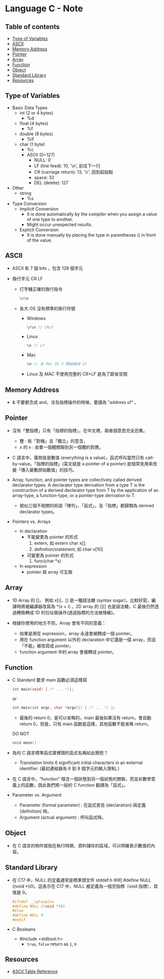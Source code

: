 <!-- omit in toc -->
# Language C - Note

<!-- omit in toc -->
## Table of contents

- [Type of Variables](#type-of-variables)
- [ASCII](#ascii)
- [Memory Address](#memory-address)
- [Pointer](#pointer)
- [Array](#array)
- [Function](#function)
- [Object](#object)
- [Standard Library](#standard-library)
- [Resources](#resources)

## Type of Variables

- Basic Data Types
  - int (2 or 4 bytes)
    - %d
  - float (4 bytes)
    - %f
  - double (8 bytes)
    - %lf
  - char (1 byte)
    - %c
    - ASCII (0~127)
      - NULL: 0
      - LF (line feed): 10, '\n', 前往下一行
      - CR (carriage return): 13, '\r', 回到起始點
      - space: 32
      - DEL (delete): 127
- Other
  - string
    - %s
- Type Conversion
  - Implicit Conversion
    - It is done automatically by the compiler when you assign a value of one type to another.
    - Might occur unexpected results.
  - Explicit Conversion
    - It is done manually by placing the type in parentheses () in front of the value.

## ASCII

- ASCII 有 7 個 bits ，包含 128 個字元
- 換行字元 CR LF

  - 打字機正確的換行指令

    ```c
    \r\n
    ```

  - 各大 OS 沒有標準的換行符號

    - Windows

      ```c
      \r\n // CRLF
      ```

    - Linux

      ```c
      \n // LF
      ```

    - Mac

      ```c
      \n // 從 Mac OS X 開始換成 LF
      ```

    - Linux 及 MAC 不使用完整的 CR+LF 是為了節省空間

## Memory Address

- & 不要都念成 and，涉及指標操作的時候，要讀為 "address of" 。

## Pointer

- 沒有「雙指標」只有「指標的指標」，在中文裡，兩者個意思完全迥異。

  - 雙 : 有「對稱」且「獨立」的意含，
  - x 的 x : 由單一個體關聯到另一個體的對應。

- C 語言中，萬物皆是數值 (everything is a value)，函式呼叫當然只有 call-by-value。「指標的指標」(英文就是 a pointer of a pointer) 是個常見用來改變「傳入變數原始數值」的技巧。

- Array, function, and pointer types are collectively called derived declarator types. A declarator type derivation from a type T is the construction of a derived declarator type from T by the application of an array-type, a function-type, or a pointer-type derivation to T.

  - 貌似三個不相關的術語「陣列」、「函式」，及「指標」都歸類為 derived declarator types。

- Pointers vs. Arrays
  - In declaration
    - 不能變更為 pointer 的形式
      1. extern, 如 extern char x[];
      2. definition/statement, 如 char x[10]
    - 可變更為 pointer 的形式
      1. func(char \*x)
  - In expression
    - pointer 與 array 可互換

## Array

- 1D Array 的 []， 例如 x[i]，[] 是一種語法糖 (syntax sugar)，比較好寫，編譯時將被編譯器改寫為 \*(x + i) 。2D array 的 [][] 也是語法糖，C 最後仍然透過轉換轉成 1D 的位址做操作(透過指標的方法做降維)。

- 根據你使用的地方不同，Array 會有不同的意義：
  - 如果是用在 expression，array 永遠會被轉成一個 pointer。
  - 用在 function argument 以外的 declaration 中它還是一個 array，而且「不能」被改寫成 pointer。
  - function argument 中的 array 會被轉成 pointer。

## Function

- C Standard 要求 main 函數必須這樣寫

  ```c
  int main(void) { /* ... */};
  ```

  or

  ```c
  int main(int argc, char *argv[]) { /* ... */ };
  ```

  - 最後的 return 0，是可以省略的，main 最後如果沒有 return，會自動 return 0，但是，只有 main 函数是這樣，其他函數不能省略 return。

  DO NOT

  ```c
  void main()
  ```

- 為何 C 語言標準函式庫裡頭的函式名稱如此簡短？

  - Translation limits 6 significant initial characters in an external identifier. (最初連結器有 6 到 8 個字元的輸入限制。)

- 在 C 語言中，"function" 隱含一個狀態到另一個狀態的關聯，而並非數學意義上的函數，因此我們將一般的 C function 翻譯為「函式」。

- Parameter vs. Argument
  - Parameter (formal parameter) : 在函式宣告 (declaration) 與定義 (definition) 時。
  - Argument (actual argument) : 呼叫函式時。

## Object

- 在 C 語言的物件就指在執行時期，資料儲存的區域，可以明確表示數值的內容。

## Standard Library

- 在 C17 中，NULL 的定義通常是標準頭文件 stddef.h 中的 #define NULL ((void \*)0)。這表示在 C17 中，NULL 被定義為一個空指標（void 指標），其值是 0。

  ```c
  #ifndef __cplusplus
  #define NULL ((void *)0)
  #else
  #define NULL 0
  #endif
  ```

- C Booleans
  - #include <stdbool.h>
    - `true`, `false` return as `1`, `0`

## Resources

- [ASCII Table Reference](https://www.w3schools.com/charsets/ref_html_ascii.asp)
